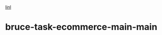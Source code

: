[linl]( https://the-digitalacademy.github.io/bruce-task-ecommerce-main/)
# bruce-task-ecommerce-main-main
